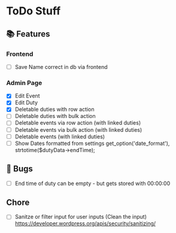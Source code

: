 # ToDo Stuff

## 📚 Features

### Frontend
- [ ] Save Name correct in db via frontend

### Admin Page
- [x] Edit Event
- [x] Edit Duty
- [x] Deletable duties with row action
- [ ] Deletable duties with bulk action
- [ ] Deletable events via row action (with linked duties)
- [ ] Deletable events via bulk action (with linked duties)
- [ ] Deletable events (with linked duties)
- [ ] Show Dates formatted from settings
      get_option('date_format'), strtotime($dutyData->endTime);

## 🐞 Bugs

- [ ] End time of duty can be empty - but gets stored with 00:00:00

## Chore

- [ ] Sanitze or filter input for user inputs (Clean the input)
      https://developer.wordpress.org/apis/security/sanitizing/